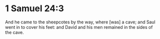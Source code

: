 # 1 Samuel 24:3

And he came to the sheepcotes by the way, where [was] a cave; and Saul went in to cover his feet: and David and his men remained in the sides of the cave.